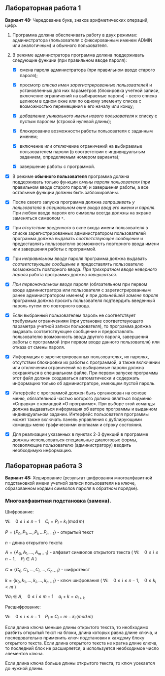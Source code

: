 ## Лабораторная работа 1

**Вариант 48:** Чередование букв, знаков арифметических операций, цифр.

1.  Программа должна обеспечивать работу в двух режимах: администратора (пользователя с фиксированным именем ADMIN или аналогичным) и обычного пользователя.

2. В режиме администратора программа должна поддерживать следующие функции (при правильном вводе пароля):
	- [x] смена пароля администратора (при правильном вводе старого пароля);
	- [x] просмотр *списка имен зарегистрированных пользователей* и установленных для них параметров (блокировка учетной записи, включение ограничений на выбираемые пароли) – всего списка целиком в одном окне или по одному элементу списка с возможностью перемещения к его началу или концу;
	- [x] *добавление уникального имени нового пользователя* к списку с пустым паролем (строкой нулевой длины);
	- [x] блокирование возможности работы пользователя с заданным именем;
	- [x] включение или отключение ограничений на выбираемые пользователем пароли (в соответствии с индивидуальным заданием, определяемым номером варианта);
	- [x] завершение работы с программой.


- [x] В режиме **обычного пользователя** программа должна поддерживать только функции *смены пароля пользователя* (при правильном вводе старого пароля) и завершения работы, а все остальные функции должны быть заблокированы.

- [x]  После своего запуска программа должна *запрашивать у пользователя в специальном окне входа ввод его имени и пароля*. При любом вводе пароля его символы всегда должны на экране заменяться символом `*`.

- [x] При *отсутствии введенного* в окне входа имени пользователя в списке зарегистрированных администратором пользователей программа должна выдавать *соответствующее сообщение* и предоставлять пользователю возможность повторного ввода имени или завершения работы с программой.

- [x] При *неправильном вводе* пароля программа должна выдавать *соответствующее сообщение* и предоставлять пользователю возможность повторного ввода. *При трехкратном вводе неверного пароля* работа программы должна *завершаться*.

- [x] *При первоначальном вводе* пароля (обязательном при первом входе администратора или пользователя с зарегистрированным ранее администратором именем) и при *дальнейшей замене пароля* программа должна просить пользователя подтвердить введенный пароль путем его повторного ввода.

- [x] Если выбранный пользователем пароль не соответствует требуемым ограничениям (при установке соответствующего параметра учетной записи пользователя), то программа должна выдавать соответствующее сообщение и предоставлять пользователю возможность ввода другого пароля, завершения работы с программой (при первом входе данного пользователя) или отказа от смены пароля.

- [x] Информация о зарегистрированных пользователях, их паролях, отсутствии блокировки их работы с программой, а также включении или отключении ограничений на выбираемые пароли должна сохраняться в специальном файле. При первом запуске программы этот файл должен создаваться автоматически и содержать информацию только об администраторе, имеющем пустой пароль.

- [x] Интерфейс с программой должен быть организован на основе меню, обязательной частью которого должно являться подменю «Справка» с командой «О программе». При выборе этой команды должна выдаваться информация об авторе программы и выданном индивидуальном задании. Интерфейс пользователя программы может также включать панель управления с дублирующими команды меню графическими кнопками и строку состояния.

- [x] Для реализации указанных в пунктах 2-3 функций в программе должны использоваться специальные диалоговые формы, позволяющие пользователю (администратору) вводить необходимую информацию.




## Лабораторная работа 3

**Вариант 48:** Хеширование (результат шифрования многоалфавитной подстановкой имени учетной записи пользователя на ключе, образованном кодами символов пароля в обратном порядке).


### Многоалфавитная подстановка (замена). 


Шифрование:

$\forall i: \quad 0 \leq i \leq n-1 \quad C_{i} = P_{i} + k_{i} \, (mod \,m)$

$P=\{P_0, P_1, ..., P_i, ... P_{n-1}\}$ - открытый текст

$n$ - длина открытого текста

$A = \{A_0, A_1, ..., A_{m-1}\}$ - алфавит символов открытого текста ( $\forall i: \quad 0 \leq i \leq n-1, \quad P_i \in A$ )

$C = \{C_0, C_1, ..., C_i, ..., C_{n-1}\}$ - шифротекст

$k = \{k_0, k_1, ..., k_i, ..., k_{n-1}\}$ - ключ шифрования ( $\forall i: \quad 0 \leq i \leq n-1, \quad 0 \leq k_i < m$ )

$\forall a_i \in A, \quad 0 \leq i \leq m-1 \quad a_i + k = a_{i+k}$



Расшифрование:

$\forall i: \quad 0 \leq i \leq n-1 \quad P_i = C_i + m - k_i \, (mod \, m)$

Если длина ключа меньше длины открытого текста, то необходимо разбить открытый текст на блоки, длина которых равна длине ключа, и последовательно применить ключ подстановки к каждому блоку открытого текста. Если длина открытого текста не кратна длине ключа, то последний блок не расширяется, а используется необходимое число элементов ключа.

Если длина ключа больше длины открытого текста, то ключ усекается до нужной длины.